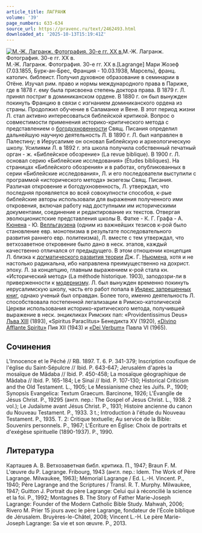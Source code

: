 ```yaml
---
article_title: ЛАГРАНЖ
volume: '39'
page_numbers: 633-634
source_url: https://pravenc.ru/text/2462493.html
downloaded_at: '2025-10-13T15:19:41Z'
---
```


[![М.-Ж. Лагранж. Фотография. 30-е гг. XX в.](https://pravenc.ru/data/2019/08/18/1236503881/i200.jpg "Кликните для увеличения картинки")](https://pravenc.ru/data/2019/08/18/1236503881/i400.jpg)М.-Ж. Лагранж. Фотография. 30-е гг. XX в.  
М.-Ж. Лагранж. Фотография. 30-е гг. XX в.[Lagrange] Мари Жозеф (7.03.1855, Бурк-ан-Брес, Франция - 10.03.1938, Марсель), франц. католич. библеист. Получил духовное образование в семинарии в Отёне. Изучал рим. право и нормы международного права в Париже, где в 1878 г. ему была присвоена степень доктора права. В 1879 г. Л. принял постриг в доминиканском ордене. В 1880 г. он был вынужден покинуть Францию в связи с изгнанием доминиканского ордена из страны. Продолжил обучение в Саламанке и Вене. В этот период жизни Л. стал активно интересоваться библейской критикой. Вопрос о совместимости применения историко-критического метода с представлением о [богодухновенности](https://pravenc.ru/text/богодухновенности.html) Свящ. Писания определил дальнейшую научную деятельность Л. В 1890 г. Л. был направлен в Палестину; в Иерусалиме он основал Библейскую и археологическую школу. Усилиями Л. в 1892 г. эта школа получила собственный печатный орган - ж. «Библейское обозрение» (La revue biblique). В 1900 г. Л. основал серию «Библейские исследования» (Études bibliques). На страницах «Библейского обозрения» и в работах, опубликованных в серии «Библейские исследования», Л. и его последователи выступили с программой «исторического метода» экзегезы Свящ. Писания. Различая откровение и богодухновенность, Л. утверждал, что последняя проявляется во всей совокупности способов, к-рые библейские авторы использовали для выражения полученного ими откровения, включая работу над доступными им историческими документами, соединение и редактирование их текстов. Отвергая эволюционистские представления школы В. Фатке - К. Г. Графа - А. [Кюнена](https://pravenc.ru/text/Кюнена.html) - Ю. [Велльгаузена](https://pravenc.ru/text/Велльгаузен.html) (одним из важнейших тезисов к-рой было становление евр. монотеизма в результате последовательного развития раннего евр. политеизма), Л. вместе с тем утверждал, что ветхозаветное откровение было дано в неск. этапов, каждый качественно отличался от предыдущего. В этом отношении концепция Л. близка к [догматического развития теории](<https://pravenc.ru/text/догматического развития теории.html>) Дж. Г. [Ньюмена](https://pravenc.ru/text/Ньюмена.html), хотя и не настолько радикальна, ибо направлена преимущественно на дохрист. эпоху. Л. за концепцию, главным выражением к-рой стала кн. «Исторический метод» (La méthode historique. 1903), заподозри-ли в приверженности к [модернизму](https://pravenc.ru/text/модернизму.html). Л. был вынужден временно покинуть иерусалимскую школу, часть его работ попала в [Индекс запрещенных книг](<https://pravenc.ru/text/Индекс запрещенных книг.html>), однако ученый был оправдан. Более того, именно деятельность Л. способствовала постепенной легализации в Римско-католической Церкви использования историко-критического метода, получившей выражение в неск. энцикликах Римских пап: «Providentissimus Deus» [Льва XIII](<https://pravenc.ru/text/Лев XIII.html>) (1893), «Spiritus Paraclitus» Бенедикта XV (1920), [«Divino Afflante Spiritu»](<https://pravenc.ru/text/ Divino Afflante Spiritu .html>) Пия XII (1943) и [«Dei Verbum»](<https://pravenc.ru/text/ Dei Verbum .html>) Павла VI (1965).

## Сочинения

L'Innocence et le Péché // RB. 1897. T. 6. P. 341-379; Inscription coufique de l'église du Saint-Sépulcre // Ibid. P. 643-647; Jerusalém d'après la mosaïque de Mâdaba // Ibid. P. 450-458; La mosaïque géographique de Mâdaba // Ibid. P. 165-184; Le Sinaï // Ibid. P. 107-130; Historical Criticism and the Old Testament. L., 1905; Le Messianisme chez les Juifs. P., 1909; Synopsis Evangelica: Textum Graecum. Barcinone, 1926; L'Évangile de Jésus Christ. P., 19295 (англ. пер.: The Gospel of Jesus Christ. L., 1938. 2 vol.); Le Judaïsme avant Jésus Christ. P., 1931; Histoire ancienne du canon du Nouveau Testament. P., 1933. 3 t.; Introduction à l'étude du Nouveau Testament. P., 1935. T. 2: Critique textuelle; Au service de la Bible: Souvenirs personnels. P., 1967; L'Écriture en Église: Choix de portraits et d'exégèse spirituelle (1890-1937). P., 1990.

## Литература

Карташев А. В. Ветхозаветная библ. критика. П., 1947; Braun F. M. L'œuvre du P. Lagrange. Fribourg, 1943 (англ. пер.: Idem. The Work of Père Lagrange. Milwaukee, 1963); Mémorial Lagrange / Ed. L.-H. Vincent. P., 1940; Père Lagrange and the Scriptures / Transl. R. T. Murphy. Milwaukee, 1947; Guitton J. Portrait du père Lagrange: Celui qui à réconcilié la science et la foi. P., 1992; Montagnes B. The Story of Father Marie-Joseph Lagrange: Founder of the Modern Catholic Bible Study. Mahwah, 2006; Rivero M. Prier 15 jours avec le père Lagrange, fondateur de l'École biblique de Jérusalem. Bruyères-le-Châtel, 2008; Vincent L.-H. Le père Marie-Joseph Lagrange: Sa vie et son œuvre. P., 2013.
